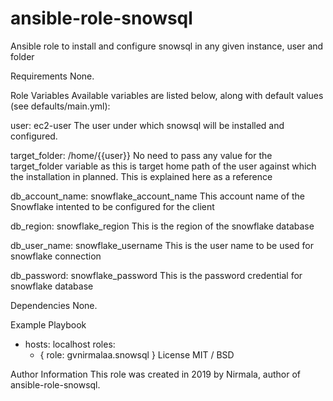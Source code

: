 # ansible-role-snowsql
Ansible role to install and configure snowsql in any given instance, user and folder

Requirements
None.

Role Variables
Available variables are listed below, along with default values (see defaults/main.yml):

user: ec2-user
The user under which snowsql will be installed and configured.

target_folder: /home/{{user}}
No need to pass any value for the target_folder variable as this is target home path of the user against which the installation in planned. This is explained here as a reference

db_account_name: snowflake_account_name 
This account name of the Snowflake intented to be configured for the client

db_region: snowflake_region
This is the region of the snowflake database

db_user_name: snowflake_username
This is the user name to be used for snowflake connection

db_password: snowflake_password
This is the password credential for snowflake database

Dependencies
None.

Example Playbook
- hosts: localhost
  roles:
    - { role: gvnirmalaa.snowsql }
License
MIT / BSD

Author Information
This role was created in 2019 by Nirmala, author of ansible-role-snowsql.
